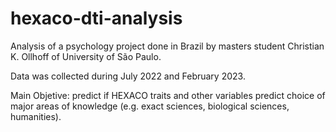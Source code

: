 # hexaco-dti-analysis

Analysis of a psychology project done in Brazil by masters student
Christian K. Ollhoff of University of São Paulo.

Data was collected during July 2022 and February 2023.

Main Objetive: predict if HEXACO traits and other 
variables predict choice of major areas of knowledge 
(e.g. exact sciences, biological sciences, humanities).
